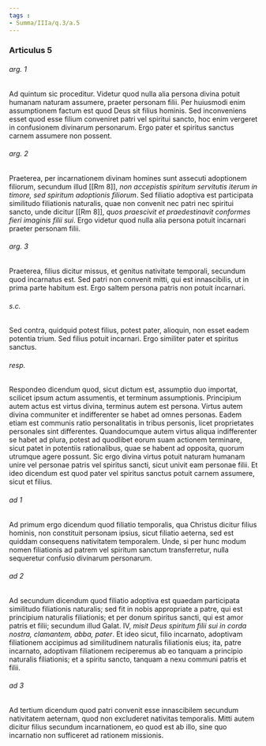 ```yaml
---
tags : 
- Summa/IIIa/q.3/a.5
---
```


### Articulus 5

###### arg. 1
Ad quintum sic proceditur. Videtur quod nulla alia persona divina potuit humanam naturam assumere, praeter personam filii. Per huiusmodi enim assumptionem factum est quod Deus sit filius hominis. Sed inconveniens esset quod esse filium conveniret patri vel spiritui sancto, hoc enim vergeret in confusionem divinarum personarum. Ergo pater et spiritus sanctus carnem assumere non possent.

###### arg. 2
Praeterea, per incarnationem divinam homines sunt assecuti adoptionem filiorum, secundum illud [[Rm 8]], *non accepistis spiritum servitutis iterum in timore, sed spiritum adoptionis filiorum*. Sed filiatio adoptiva est participata similitudo filiationis naturalis, quae non convenit nec patri nec spiritui sancto, unde dicitur [[Rm 8]], *quos praescivit et praedestinavit conformes fieri imaginis filii sui*. Ergo videtur quod nulla alia persona potuit incarnari praeter personam filii.

###### arg. 3
Praeterea, filius dicitur missus, et genitus nativitate temporali, secundum quod incarnatus est. Sed patri non convenit mitti, qui est innascibilis, ut in prima parte habitum est. Ergo saltem persona patris non potuit incarnari.

###### s.c.
Sed contra, quidquid potest filius, potest pater, alioquin, non esset eadem potentia trium. Sed filius potuit incarnari. Ergo similiter pater et spiritus sanctus.

###### resp.
Respondeo dicendum quod, sicut dictum est, assumptio duo importat, scilicet ipsum actum assumentis, et terminum assumptionis. Principium autem actus est virtus divina, terminus autem est persona. Virtus autem divina communiter et indifferenter se habet ad omnes personas. Eadem etiam est communis ratio personalitatis in tribus personis, licet proprietates personales sint differentes. Quandocumque autem virtus aliqua indifferenter se habet ad plura, potest ad quodlibet eorum suam actionem terminare, sicut patet in potentiis rationalibus, quae se habent ad opposita, quorum utrumque agere possunt. Sic ergo divina virtus potuit naturam humanam unire vel personae patris vel spiritus sancti, sicut univit eam personae filii. Et ideo dicendum est quod pater vel spiritus sanctus potuit carnem assumere, sicut et filius.

###### ad 1
Ad primum ergo dicendum quod filiatio temporalis, qua Christus dicitur filius hominis, non constituit personam ipsius, sicut filiatio aeterna, sed est quiddam consequens nativitatem temporalem. Unde, si per hunc modum nomen filiationis ad patrem vel spiritum sanctum transferretur, nulla sequeretur confusio divinarum personarum.

###### ad 2
Ad secundum dicendum quod filiatio adoptiva est quaedam participata similitudo filiationis naturalis; sed fit in nobis appropriate a patre, qui est principium naturalis filiationis; et per donum spiritus sancti, qui est amor patris et filii; secundum illud Galat. IV, *misit Deus spiritum filii sui in corda nostra, clamantem, abba, pater*. Et ideo sicut, filio incarnato, adoptivam filiationem accipimus ad similitudinem naturalis filiationis eius; ita, patre incarnato, adoptivam filiationem reciperemus ab eo tanquam a principio naturalis filiationis; et a spiritu sancto, tanquam a nexu communi patris et filii.

###### ad 3
Ad tertium dicendum quod patri convenit esse innascibilem secundum nativitatem aeternam, quod non excluderet nativitas temporalis. Mitti autem dicitur filius secundum incarnationem, eo quod est ab illo, sine quo incarnatio non sufficeret ad rationem missionis.


